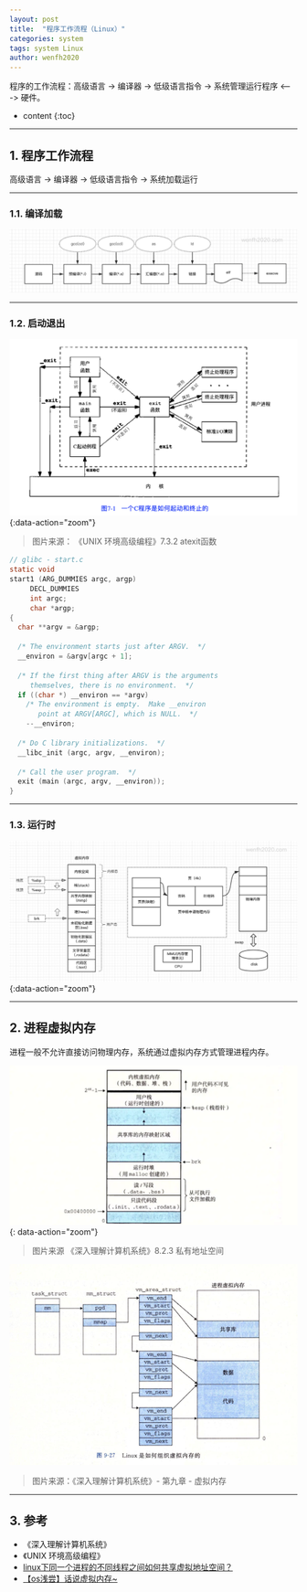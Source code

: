 ```yaml
---
layout: post
title:  "程序工作流程（Linux）"
categories: system
tags: system Linux
author: wenfh2020
---
```


程序的工作流程：高级语言 -> 编译器 -> 低级语言指令 -> 系统管理运行程序 <---> 硬件。



* content
{:toc}

---

## 1. 程序工作流程

高级语言 -> 编译器 -> 低级语言指令 -> 系统加载运行

---

### 1.1. 编译加载

<div align=center><img src="/images/2021-04-11-10-31-05.png" data-action="zoom"/></div>

---

### 1.2. 启动退出

![程序启动退出流程](/images/2020-04-29-10-38-48.png){:data-action="zoom"}

> 图片来源： 《UNIX 环境高级编程》7.3.2 atexit函数

```c
// glibc - start.c
static void
start1 (ARG_DUMMIES argc, argp)
     DECL_DUMMIES
     int argc;
     char *argp;
{
  char **argv = &argp;

  /* The environment starts just after ARGV.  */
  __environ = &argv[argc + 1];

  /* If the first thing after ARGV is the arguments
     themselves, there is no environment.  */
  if ((char *) __environ == *argv)
    /* The environment is empty.  Make __environ
       point at ARGV[ARGC], which is NULL.  */
    --__environ;

  /* Do C library initializations.  */
  __libc_init (argc, argv, __environ);

  /* Call the user program.  */
  exit (main (argc, argv, __environ));
}
```

---

### 1.3. 运行时

![程序运行流程](/images/2020-04-29-11-39-52.png){:data-action="zoom"}

---

## 2. 进程虚拟内存

进程一般不允许直接访问物理内存，系统通过虚拟内存方式管理进程内存。

![进程地址空间](/images/2020-02-20-14-22-08.png){: data-action="zoom"}

> 图片来源 《深入理解计算机系统》8.2.3 私有地址空间

<div align=center><img src="/images/2021-04-10-11-10-30.png" data-action="zoom"/></div>

> 图片来源：《深入理解计算机系统》- 第九章 - 虚拟内存

---

## 3. 参考

* 《深入理解计算机系统》
* 《UNIX 环境高级编程》
* [linux下同一个进程的不同线程之间如何共享虚拟地址空间？](https://www.bilibili.com/video/BV1vz4y1C7vq)
* [【os浅尝】话说虚拟内存~](http://127.0.0.1:4000/2020/04/29/proc-workflow/)

